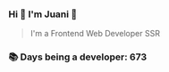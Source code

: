### Hi 👋 I&#39;m Juani 🦁

> I&#39;m a Frontend Web Developer SSR

### 📚 Days being a developer: 673
